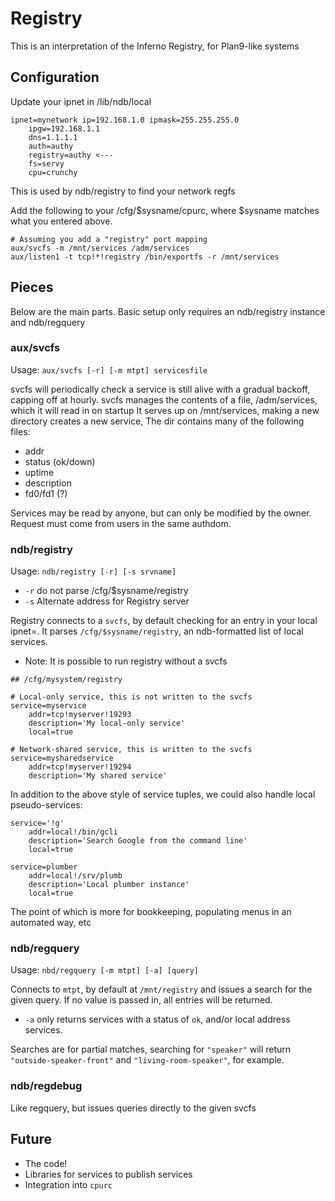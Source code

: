 # Registry

This is an interpretation of the Inferno Registry, for Plan9-like systems

## Configuration

Update your ipnet in /lib/ndb/local
```
ipnet=mynetwork ip=192.168.1.0 ipmask=255.255.255.0
    ipgw=192.168.1.1
    dns=1.1.1.1
    auth=authy
    registry=authy <---
    fs=servy
    cpu=crunchy
```

This is used by ndb/registry to find your network regfs

Add the following to your /cfg/$sysname/cpurc, where $sysname matches what you entered above.

```
# Assuming you add a "registry" port mapping
aux/svcfs -m /mnt/services /adm/services
aux/listen1 -t tcp!*!registry /bin/exportfs -r /mnt/services
```
## Pieces

Below are the main parts. Basic setup only requires an ndb/registry instance and ndb/regquery

### aux/svcfs

Usage: `aux/svcfs [-r] [-m mtpt] servicesfile`

svcfs will periodically check a service is still alive with a gradual backoff, capping off at hourly.
svcfs manages the contents of a file, /adm/services, which it will read in on startup
It serves up on /mnt/services, making a new directory creates a new service,
The dir contains many of the following files: 
 - addr
 - status (ok/down)
 - uptime
 - description
 - fd0/fd1 (?)

Services may be read by anyone, but can only be modified by the owner. Request must come from users in the same authdom.

### ndb/registry 

Usage: `ndb/registry [-r] [-s srvname]`
- `-r` do not parse /cfg/$sysname/registry
- `-s` Alternate address for Registry server

Registry connects to a `svcfs`, by default checking for an entry in your local ipnet=. 
It parses `/cfg/$sysname/registry`, an ndb-formatted list of local services. 

* Note: It is possible to run registry without a svcfs

```
## /cfg/mysystem/registry

# Local-only service, this is not written to the svcfs
service=myservice
    addr=tcp!myserver!19293
    description='My local-only service'
    local=true

# Network-shared service, this is written to the svcfs
service=mysharedservice
    addr=tcp!myserver!19294
    description='My shared service'
```

In addition to the above style of service tuples, we could also handle local pseudo-services:

```
service='!g'
    addr=local!/bin/gcli
    description='Search Google from the command line'
    local=true

service=plumber
    addr=local!/srv/plumb
    description='Local plumber instance'
    local=true
```

The point of which is more for bookkeeping, populating menus in an automated way, etc

### ndb/regquery 
Usage: `nbd/regquery [-m mtpt] [-a] [query]`

Connects to `mtpt`, by default at `/mnt/registry` and issues a search for the given query. If no value is passed in, all entries will be returned.

- `-a` only returns services with a status of `ok`, and/or local address services.

Searches are for partial matches, searching for `"speaker"` will return `"outside-speaker-front"` and `"living-room-speaker"`, for example.

### ndb/regdebug
Like regquery, but issues queries directly to the given svcfs

## Future
- The code!
- Libraries for services to publish services
- Integration into `cpurc`

